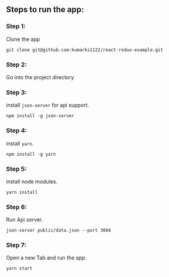 ## Steps to run the app:

### Step 1:
Clone the app

`git clone git@github.com:kumarks1122/react-redux-example.git`


### Step 2:
Go into the project directory


### Step 3:
install `json-server` for api support.

`npm install -g json-server`


### Step 4:
install `yarn`.

`npm install -g yarn`


### Step 5:
install node modules.

`yarn install`


### Step 6:
Run Api server.

`json-server public/data.json --port 3004`


### Step 7:
Open a new Tab and run the app.

`yarn start`